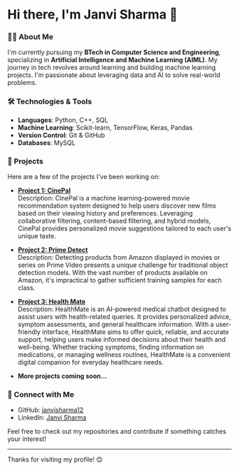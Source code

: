 # Hi there, I'm Janvi Sharma 👋

### 👩‍💻 About Me
I'm currently pursuing my **BTech in Computer Science and Engineering**, specializing in **Artificial Intelligence and Machine Learning (AIML)**. My journey in tech revolves around learning and building machine learning projects. I'm passionate about leveraging data and AI to solve real-world problems.

### 🛠️ Technologies & Tools
- **Languages**: Python, C++, SQL
- **Machine Learning**: Scikit-learn, TensorFlow, Keras, Pandas
- **Version Control**: Git & GitHub
- **Databases**: MySQL

### 🚀 Projects
Here are a few of the projects I've been working on:
- **[Project 1: CinePal](#https://github.com/janvisharma12/CinePal)**  
  Description: CinePal is a machine learning-powered movie recommendation system designed to help users discover new films based on their viewing history and preferences. Leveraging collaborative filtering, content-based filtering, and hybrid models, CinePal provides personalized movie suggestions tailored to each user's unique taste.
  
- **[Project 2: Prime Detect](#https://github.com/janvisharma12/Prime-Detect)**  
  Description: Detecting products from Amazon displayed in movies or series on Prime Video presents a unique challenge for traditional object detection models. With the vast number of products available on Amazon, it's impractical to gather sufficient training samples for each class.
  
- **[Project 3: Health Mate](#https://github.com/janvisharma12/Health-Mate)**  
  Description: HealthMate is an AI-powered medical chatbot designed to assist users with health-related queries. It provides personalized advice, symptom assessments, and general healthcare information. With a user-friendly interface, HealthMate aims to offer quick, reliable, and accurate support, helping users make informed decisions about their health and well-being. Whether tracking symptoms, finding information on medications, or managing wellness routines, HealthMate is a convenient digital companion for everyday healthcare needs.
- **More projects coming soon...**

### 🔗 Connect with Me
- GitHub: [janvisharma12](https://github.com/janvisharma12)
- LinkedIn: [Janvi Sharma](#www.linkedin.com/in/janvi-sharma-842944255)

Feel free to check out my repositories and contribute if something catches your interest!

---

Thanks for visiting my profile! 😊
